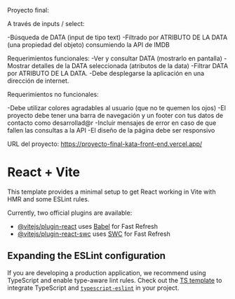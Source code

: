 Proyecto final:

A través de inputs / select:

-Búsqueda de DATA (input de tipo text)
-Filtrado por ATRIBUTO DE LA DATA (una propiedad del objeto) consumiendo la API de IMDB

Requerimientos funcionales:
-Ver y consultar DATA (mostrarlo en pantalla)
-Mostrar detalles de la DATA seleccionada (atributos de la data)
-Filtrar DATA por  ATRIBUTO DE LA DATA.
-Debe desplegarse la aplicación en una dirección de internet.

Requerimientos no funcionales:

-Debe utilizar colores agradables al usuario (que no te quemen los ojos)
-El proyecto debe tener una barra de navegación y un footer con tus datos de contacto como desarrollad@r
-Incluir mensajes de error en caso de que fallen las consultas a la API
-El diseño de la página debe ser responsivo

URL del proyecto: https://proyecto-final-kata-front-end.vercel.app/


# React + Vite

This template provides a minimal setup to get React working in Vite with HMR and some ESLint rules.

Currently, two official plugins are available:

- [@vitejs/plugin-react](https://github.com/vitejs/vite-plugin-react/blob/main/packages/plugin-react/README.md) uses [Babel](https://babeljs.io/) for Fast Refresh
- [@vitejs/plugin-react-swc](https://github.com/vitejs/vite-plugin-react-swc) uses [SWC](https://swc.rs/) for Fast Refresh

## Expanding the ESLint configuration

If you are developing a production application, we recommend using TypeScript and enable type-aware lint rules. Check out the [TS template](https://github.com/vitejs/vite/tree/main/packages/create-vite/template-react-ts) to integrate TypeScript and [`typescript-eslint`](https://typescript-eslint.io) in your project.

